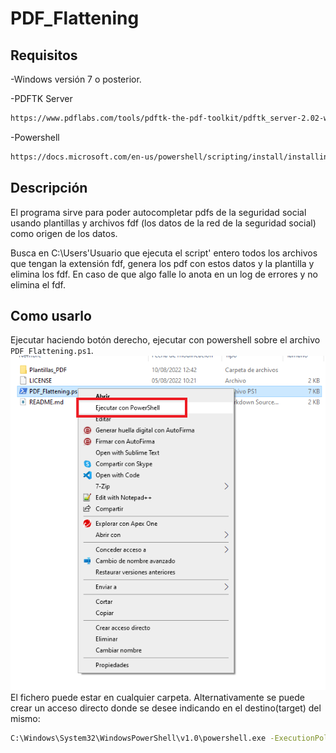 # PDF_Flattening

## Requisitos

-Windows versión 7 o posterior.

-PDFTK Server

```bash
https://www.pdflabs.com/tools/pdftk-the-pdf-toolkit/pdftk_server-2.02-win-setup.exe
```

-Powershell

```bash
https://docs.microsoft.com/en-us/powershell/scripting/install/installing-powershell-on-windows?view=powershell-7.2#zip
```

## Descripción

El programa sirve para poder autocompletar pdfs de la seguridad social usando plantillas y archivos fdf (los datos de la red de la seguridad social) como origen de los datos.

Busca en C:\Users\'Usuario que ejecuta el script' entero todos los archivos que tengan la extensión fdf, genera los pdf con estos datos y la plantilla y elimina los fdf. En caso de que algo falle lo anota en un log de errores y no elimina el fdf.

## Como usarlo

Ejecutar haciendo botón derecho, ejecutar con powershell sobre el archivo `PDF_Flattening.ps1`.
![Screenshot](ejecutar.png)
 El fichero puede estar en cualquier carpeta. Alternativamente se puede
crear un acceso directo donde se desee indicando en el destino(target) del
mismo:

```bash
C:\Windows\System32\WindowsPowerShell\v1.0\powershell.exe -ExecutionPolicy Bypass -File "%userprofile%\Ruta_en_la_que_se_encuentre_el_ps1\PDF_Flattening.ps1"

```
